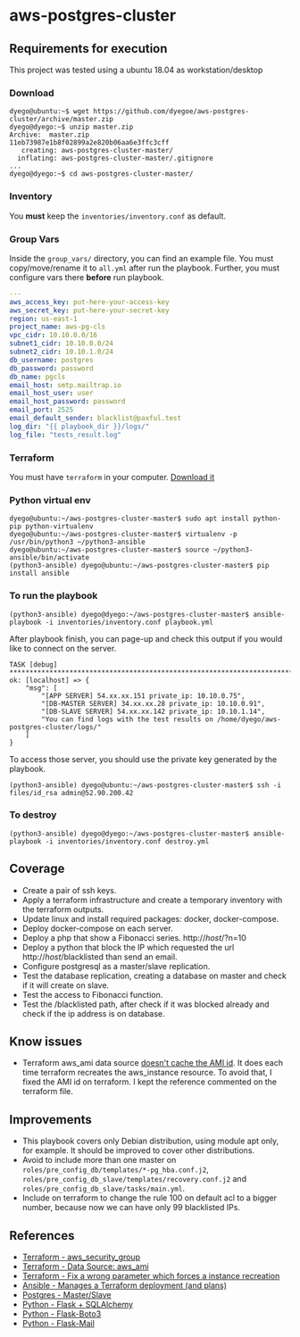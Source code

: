 # aws-postgres-cluster

## Requirements for execution

This project was tested using a ubuntu 18.04 as workstation/desktop

### Download

```text
dyego@ubuntu:~$ wget https://github.com/dyegoe/aws-postgres-cluster/archive/master.zip
dyego@dyego:~$ unzip master.zip
Archive:  master.zip
11eb73987e1b8f02899a2e820b06aa6e3ffc3cff
   creating: aws-postgres-cluster-master/
  inflating: aws-postgres-cluster-master/.gitignore  
...
dyego@dyego:~$ cd aws-postgres-cluster-master/
```

### Inventory

You **must** keep the `inventories/inventory.conf` as default.

### Group Vars

Inside the `group_vars/` directory, you can find an example file. You must copy/move/rename it to `all.yml` after run the playbook. Further, you must configure vars there **before** run playbook.

```yaml
---
aws_access_key: put-here-your-access-key
aws_secret_key: put-here-your-secret-key
region: us-east-1
project_name: aws-pg-cls
vpc_cidr: 10.10.0.0/16
subnet1_cidr: 10.10.0.0/24
subnet2_cidr: 10.10.1.0/24
db_username: postgres
db_password: password
db_name: pgcls
email_host: smtp.mailtrap.io
email_host_user: user
email_host_password: password
email_port: 2525
email_default_sender: blacklist@paxful.test
log_dir: "{{ playbook_dir }}/logs/"
log_file: "tests_result.log"
```

### Terraform

You must have `terraform` in your computer. [Download it](https://www.terraform.io/downloads.html)

### Python virtual env

```text
dyego@ubuntu:~/aws-postgres-cluster-master$ sudo apt install python-pip python-virtualenv
dyego@ubuntu:~/aws-postgres-cluster-master$ virtualenv -p /usr/bin/python3 ~/python3-ansible
dyego@ubuntu:~/aws-postgres-cluster-master$ source ~/python3-ansible/bin/activate
(python3-ansible) dyego@ubuntu:~/aws-postgres-cluster-master$ pip install ansible
```

### To run the playbook

```text
(python3-ansible) dyego@dyego:~/aws-postgres-cluster-master$ ansible-playbook -i inventories/inventory.conf playbook.yml
```

After playbook finish, you can page-up and check this output if you would like to connect on the server.

```text
TASK [debug] ***********************************************************************************************
ok: [localhost] => {
    "msg": [
        "[APP SERVER] 54.xx.xx.151 private_ip: 10.10.0.75",
        "[DB-MASTER SERVER] 34.xx.xx.28 private_ip: 10.10.0.91",
        "[DB-SLAVE SERVER] 54.xx.xx.142 private_ip: 10.10.1.14",
        "You can find logs with the test results on /home/dyego/aws-postgres-cluster/logs/"
    ]
}

```

To access those server, you should use the private key generated by the playbook.

```text
(python3-ansible) dyego@ubuntu:~/aws-postgres-cluster-master$ ssh -i files/id_rsa admin@52.90.200.42
```

### To destroy

```text
(python3-ansible) dyego@dyego:~/aws-postgres-cluster-master$ ansible-playbook -i inventories/inventory.conf destroy.yml
```

## Coverage

- Create a pair of ssh keys.
- Apply a terraform infrastructure and create a temporary inventory with the terraform outputs.
- Update linux and install required packages: docker, docker-compose.
- Deploy docker-compose on each server.
- Deploy a php that show a Fibonacci series. http://_host_/?n=10
- Deploy a python that block the IP which requested the url http://_host_/blacklisted than send an email.
- Configure postgresql as a master/slave replication.
- Test the database replication, creating a database on master and check if it will create on slave.
- Test the access to Fibonacci function.
- Test the /blacklisted path, after check if it was blocked already and check if the ip address is on database.

## Know issues

- Terraform aws_ami data source [doesn't cache the AMI id](https://github.com/hashicorp/terraform/issues/13749). It does each time terraform recreates the aws_instance resource. To avoid that, I fixed the AMI id on terraform. I kept the reference commented on the terraform file.

## Improvements

- This playbook covers only Debian distribution, using module apt only, for example. It should be improved to cover other distributions.
- Avoid to include more than one master on `roles/pre_config_db/templates/*-pg_hba.conf.j2`, `roles/pre_config_db_slave/templates/recovery.conf.j2` and `roles/pre_config_db_slave/tasks/main.yml`.
- Include on terraform to change the rule 100 on default acl to a bigger number, because now we can have only 99 blacklisted IPs.

## References

- [Terraform - aws_security_group](https://www.terraform.io/docs/providers/aws/r/security_group.html)
- [Terraform - Data Source: aws_ami](https://www.terraform.io/docs/providers/aws/d/ami.html)
- [Terraform - Fix a wrong parameter which forces a instance recreation](https://github.com/hashicorp/terraform/issues/13749)
- [Ansible - Manages a Terraform deployment (and plans)](https://docs.ansible.com/ansible/devel/modules/terraform_module.html)
- [Postgres - Master/Slave](https://blog.raveland.org/post/postgresql_sr/)
- [Python - Flask + SQLAlchemy](http://blog.sahildiwan.com/posts/flask-and-postgresql-app-deployed-on-heroku/)
- [Python - Flask-Boto3](https://github.com/Ketouem/flask-boto3)
- [Python - Flask-Mail](https://pythonhosted.org/Flask-Mail/)